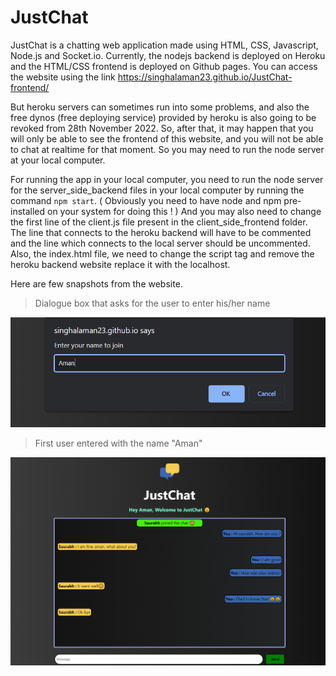 # JustChat
JustChat is a chatting web application made using HTML, CSS, Javascript, Node.js and Socket.io.
Currently, the nodejs backend is deployed on Heroku and the HTML/CSS frontend is deployed on Github pages. You can access the website using the link https://singhalaman23.github.io/JustChat-frontend/

But heroku servers can sometimes run into some problems, and also the free dynos (free deploying service) provided by heroku is also going to be revoked from 28th November 2022.
So, after that, it may happen that you will only be able to see the frontend of this website, and you will not be able to chat at realtime for that moment. So you may need to run the node server at your local computer.

For running the app in your local computer, you need to run the node server for the server_side_backend files in your local computer by running the command `npm start`.
( Obviously you need to have node and npm pre-installed on your system for doing this ! )
And you may also need to change the first line of the client.js file present in the client_side_frontend folder. The line that connects to the heroku backend will have to be commented and the line which connects to the local server should be uncommented. Also, the index.html file, we need to change the script tag and remove the heroku backend website replace it with the localhost.

Here are few snapshots from the website.
>Dialogue box that asks for the user to enter his/her name 

![Image 1](https://github.com/singhalaman23/JustChat/blob/main/justchatIMG1.png?raw=true)

>First user entered with the name "Aman"

![Image 1](https://github.com/singhalaman23/JustChat/blob/main/justchatIMG2.png?raw=true)
